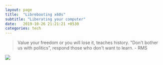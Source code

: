 ```yaml
---
layout: page
title:  "Librebooting x60s"
subtitle: "Liberating your computer"
date:   2019-10-26 21:21:21 +0530
categories: tech
---
```


> Value your freedom or you will lose it, teaches history. "Don't bother us with politics", respond those who don't want to learn. - RMS


<img src="{{ '/assets/img/photo_2019-10-22_13-44-24.jpg' | prepend: site.baseurl }}" id="about-img">

